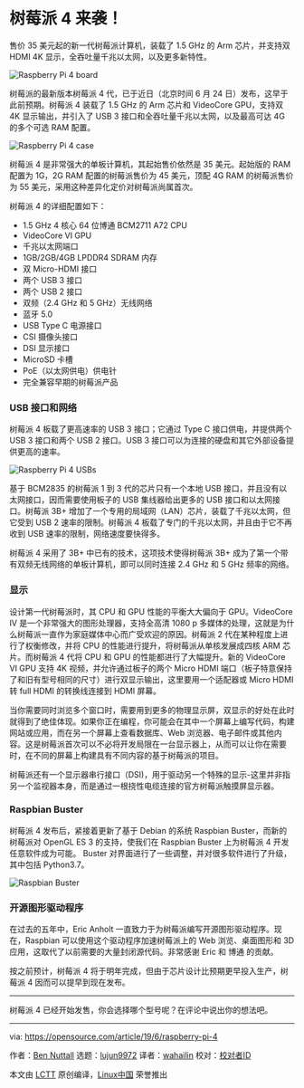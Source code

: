 [#]: collector: (lujun9972)
[#]: translator: (wahailin)
[#]: reviewer: ( )
[#]: publisher: ( )
[#]: url: ( )
[#]: subject: (Raspberry Pi 4 is here!)
[#]: via: (https://opensource.com/article/19/6/raspberry-pi-4)
[#]: author: (Ben Nuttall https://opensource.com/users/bennuttall)

树莓派 4 来袭！  
======
售价 35 美元起的新一代树莓派计算机，装载了 1.5 GHz 的 Arm 芯片，并支持双 HDMI 4K 显示，全吞吐量千兆以太网，以及更多新特性。

![Raspberry Pi 4 board][1]

树莓派的最新版本树莓派 4 代，已于近日（北京时间 6 月 24 日）发布，这早于此前预期。树莓派 4 装载了 1.5 GHz 的 Arm 芯片和 VideoCore GPU，支持双 4K 显示输出，并引入了 USB 3 接口和全吞吐量千兆以太网，以及最高可达 4G 的多个可选 RAM 配置。

![Raspberry Pi 4 case][2]

树莓派 4 是非常强大的单板计算机，其起始售价依然是 35 美元。起始版的 RAM 配置为 1G，2G RAM 配置的树莓派售价为 45 美元，顶配 4G RAM 的树莓派售价为 55 美元，采用这种差异化定价对树莓派尚属首次。
 
树莓派 4 的详细配置如下：

  * 1.5 GHz 4 核心 64 位博通 BCM2711 A72 CPU
  * VideoCore VI GPU
  * 千兆以太网端口
  * 1GB/2GB/4GB LPDDR4 SDRAM 内存
  * 双 Micro-HDMI 接口
  * 两个 USB 3 接口
  * 两个 USB 2 接口
  * 双频（2.4 GHz 和 5 GHz）无线网络
  * 蓝牙 5.0
  * USB Type C 电源接口
  * CSI 摄像头接口
  * DSI 显示接口
  * MicroSD 卡槽
  * PoE（以太网供电）供电针
  * 完全兼容早期的树莓派产品



### USB 接口和网络

树莓派 4 板载了更高速率的 USB 3 接口；它通过 Type C 接口供电，并提供两个 USB 3 接口和两个 USB 2 接口。USB 3 接口可以为连接的硬盘和其它外部设备提供更高的速率。


![Raspberry Pi 4 USBs][3]
  
基于 BCM2835 的树莓派 1 到 3 代的芯片只有一个本地 USB 接口，并且没有以太网接口，因而需要使用板子的 USB 集线器给出更多的 USB 接口和以太网接口。树莓派 3B+ 增加了一个专用的局域网（LAN）芯片，装载了千兆以太网，但它受到 USB 2 速率的限制。树莓派 4 板载了专门的千兆以太网，并且由于它不再收到 USB 速率的限制，网络速度要快得多。


树莓派 4 采用了 3B+ 中已有的技术，这项技术使得树莓派 3B+ 成为了第一个带有双频无线网络的单板计算机，即可以同时连接 2.4 GHz 和 5 GHz 频率的网络。

### 显示
 
设计第一代树莓派时，其 CPU 和 GPU 性能的平衡大大偏向于 GPU。VideoCore IV 是一个非常强大的图形处理器，支持全高清 1080 p 多媒体的处理，这就是为什么树莓派一直作为家庭媒体中心而广受欢迎的原因。树莓派 2 代在某种程度上进行了权衡修改，并将 CPU 的性能进行提升，将树莓派从单核发展成四核 ARM 芯片。而树莓派 4 代将 CPU 和 GPU 的性能都进行了大幅提升。新的 VideoCore VI GPU 支持 4K 视频，并允许通过板子的两个 Micro HDMI 端口（板子特意保持了和旧有型号相同的尺寸）进行双显示输出，这里要用一个适配器或 Micro HDMI 转 full HDMI 的转换线连接到 HDMI 屏幕。
 
当你需要同时浏览多个窗口时，需要用到更多的物理显示屏，双显示的好处在此时就得到了绝佳体现。如果你正在编程，你可能会在其中一个屏幕上编写代码，构建网站或应用，而在另一个屏幕上查看数据库、Web 浏览器、电子邮件或其他内容。这是树莓派首次可以不必将开发局限在一台显示器上，从而可以让你在需要时，在不同的屏幕上构建具有不同内容的基于树莓派的项目。

 
树莓派还有一个显示器串行接口（DSI)，用于驱动另一个特殊的显示-这里并非指另一个监视器本身，而是通过一根挠性电缆连接的官方树莓派触摸屏显示器。

### Raspbian Buster

树莓派 4 发布后，紧接着更新了基于 Debian 的系统 Raspbian Buster，而新的树莓派对 OpenGL ES 3 的支持，使我们在 Raspbian Buster 上为树莓派 4 开发任意软件成为可能。 Buster 对界面进行了一些调整，并对很多软件进行了升级，其中包括 Python3.7。

![Raspbian Buster][4]

### 开源图形驱动程序
  
在过去的五年中，Eric Anholt 一直致力于为树莓派编写开源图形驱动程序。现在，Raspbian 可以使用这个驱动程序加速树莓派上的 Web 浏览、桌面图形和 3D 应用，这取代了以前需要的大量封闭源代码。非常感谢 Eric 和 博通 的贡献。

按之前预计，树莓派 4 将于明年完成，但由于芯片设计比预期更早投入生产，树莓派 4 因而可以提早到现在发布。

* * *
  
树莓派 4 已经开始发售，你会选择哪个型号呢？在评论中说出你的想法吧。

--------------------------------------------------------------------------------

via: https://opensource.com/article/19/6/raspberry-pi-4

作者：[Ben Nuttall][a]
选题：[lujun9972][b]
译者：[wahailin](https://github.com/wahailin)
校对：[校对者ID](https://github.com/校对者ID)

本文由 [LCTT](https://github.com/LCTT/TranslateProject) 原创编译，[Linux中国](https://linux.cn/) 荣誉推出

[a]: https://opensource.com/users/bennuttall
[b]: https://github.com/lujun9972
[1]: https://opensource.com/sites/default/files/styles/image-full-size/public/lead-images/raspberry-pi-4_lead.jpg?itok=2bkk43om (Raspberry Pi 4 board)
[2]: https://opensource.com/sites/default/files/uploads/raspberry-pi-4-case.jpg (Raspberry Pi 4 case)
[3]: https://opensource.com/sites/default/files/uploads/raspberry-pi-4-usb.jpg (Raspberry Pi 4 USBs)
[4]: https://opensource.com/sites/default/files/uploads/raspbian-buster.png (Raspbian Buster)

